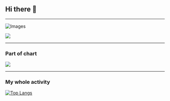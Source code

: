 ## Hi there 👋

---
![Images](https://github-readme-stats.vercel.app/api?username=Arshia-Esfh&show_icons=true&theme=tokyonight)

<img src='https://github-readme-stats.vercel.app/api/top-langs/?username=Arshia-Esfh&hide_progress=true'>

___

### Part of chart


<img src='https://github-readme-stats.vercel.app/api/wakatime?username=Arshia-Esfh'>


---

### My whole activity

[![Top Langs](https://github-readme-stats.vercel.app/api/top-langs/?username=anuraghazra&layout=donut)](https://github.com/Arshia-Esfh/github-readme-stats)

